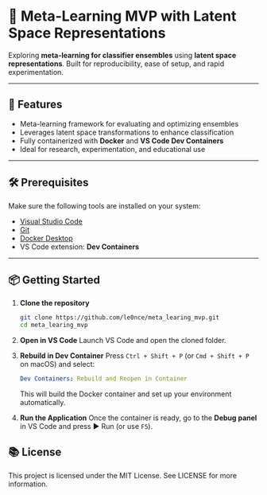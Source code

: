 # 🧠 Meta-Learning MVP with Latent Space Representations

Exploring **meta-learning for classifier ensembles** using **latent space representations**. Built for reproducibility, ease of setup, and rapid experimentation.

---

## 🚀 Features

- Meta-learning framework for evaluating and optimizing ensembles
- Leverages latent space transformations to enhance classification
- Fully containerized with **Docker** and **VS Code Dev Containers**
- Ideal for research, experimentation, and educational use

---

## 🛠️ Prerequisites

Make sure the following tools are installed on your system:

- [Visual Studio Code](https://code.visualstudio.com/)
- [Git](https://git-scm.com/downloads)
- [Docker Desktop](https://www.docker.com/products/docker-desktop/)
- VS Code extension: **Dev Containers**

---

## 📦 Getting Started

1. **Clone the repository**

   ```bash
   git clone https://github.com/le0nce/meta_learing_mvp.git
   cd meta_learing_mvp
   ```

2. **Open in VS Code**
    Launch VS Code and open the cloned folder.

3. **Rebuild in Dev Container**
    Press ``Ctrl + Shift + P`` (or ``Cmd + Shift + P`` on macOS) and select:
    ```yaml
    Dev Containers: Rebuild and Reopen in Container
    ```
    This will build the Docker container and set up your environment automatically.

4. **Run the Application**
    Once the container is ready, go to the **Debug panel** in VS Code and press ▶️ Run (or use ``F5``).

## 📚 License
This project is licensed under the MIT License.
See LICENSE for more information.
